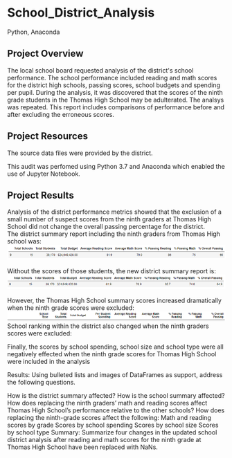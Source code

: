 # School_District_Analysis
Python, Anaconda
## Project Overview
The local school board requested analysis of the district's school performance. The school performance included reading and math scores for the district high schools, passing scores, school budgets and spending per pupil. During the analysis, it was discovered that the scores of the ninth grade students in the Thomas High School may be adulterated. The analsys was repeated. This report includes comparisons of performance before and after excluding the erroneous scores.  

## Project Resources

The source data files were provided by the district.

This audit was perfomed using Python 3.7 and Anaconda which enabled the use of Jupyter Notebook. 

## Project Results
Analysis of the district performance metrics showed that the exclusion of a small number of suspect scores from the ninth graders at Thomas High School did not change the overall passing percentage for the district.  
The district summary report including the ninth graders from Thomas High school was:
![Original District Summary](https://github.com/Bscheinin/School_District_Analysis/blob/main/Resources/Original%20District%20Summary.PNG)

Without the scores of those students, the new district summary report is:
![New District Summary](https://github.com/Bscheinin/School_District_Analysis/blob/main/Resources/New%20District%20Summary.PNG)


However, the Thomas High School summary scores increased dramatically when the ninth grade scores were excluded:
![Header](https://github.com/Bscheinin/School_District_Analysis/blob/main/Resources/Summary%20header.PNG)
School ranking within the district also changed when the ninth graders scores were excluded:

Finally, the scores by school spending, school size and school type were all negatively effected when the ninth grade scores for Thomas High School were included in the analysis

Results: Using bulleted lists and images of DataFrames as support, address the following questions.

How is the district summary affected?
How is the school summary affected?
How does replacing the ninth graders’ math and reading scores affect Thomas High School’s performance relative to the other schools?
How does replacing the ninth-grade scores affect the following:
Math and reading scores by grade
Scores by school spending
Scores by school size
Scores by school type
Summary: Summarize four changes in the updated school district analysis after reading and math scores for the ninth grade at Thomas High School have been replaced with NaNs.
